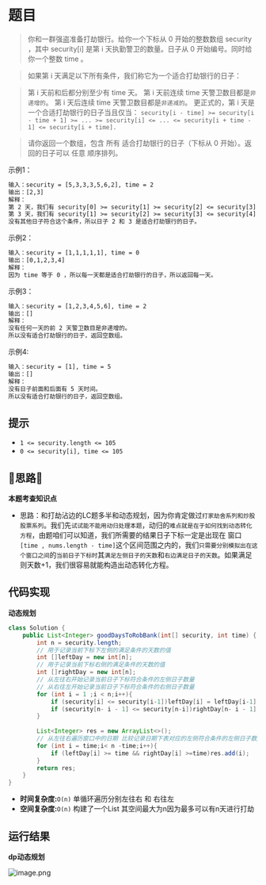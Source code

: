 # 题目
>你和一群强盗准备打劫银行。给你一个下标从 0 开始的整数数组 security ，其中 security[i] 是第 i 天执勤警卫的数量。日子从 0 开始编号。同时给你一个整数 time 。

>如果第 i 天满足以下所有条件，我们称它为一个适合打劫银行的日子：

>第 i 天前和后都分别至少有 time 天。
>第 i 天前连续 time 天警卫数目都是`非递增的`。
>第 i 天后连续 time 天警卫数目都是`非递减的`。
>更正式的，第 i 天是一个合适打劫银行的日子当且仅当：
>`security[i - time] >= security[i - time + 1] >= ... >= security[i] <= ... <= security[i + time - 1] <= security[i + time].`

>请你返回一个数组，包含 所有 适合打劫银行的日子（下标从 0 开始）。返回的日子可以 任意 顺序排列。


示例1：
```txt
输入：security = [5,3,3,3,5,6,2], time = 2
输出：[2,3]
解释：
第 2 天，我们有 security[0] >= security[1] >= security[2] <= security[3] <= security[4] 。
第 3 天，我们有 security[1] >= security[2] >= security[3] <= security[4] <= security[5] 。
没有其他日子符合这个条件，所以日子 2 和 3 是适合打劫银行的日子。
```
示例2：
```txt
输入：security = [1,1,1,1,1], time = 0
输出：[0,1,2,3,4]
解释：
因为 time 等于 0 ，所以每一天都是适合打劫银行的日子，所以返回每一天。
```
示例3：
```txt
输入：security = [1,2,3,4,5,6], time = 2
输出：[]
解释：
没有任何一天的前 2 天警卫数目是非递增的。
所以没有适合打劫银行的日子，返回空数组。
```
示例4:
```txt
输入：security = [1], time = 5
输出：[]
解释：
没有日子前面和后面有 5 天时间。
所以没有适合打劫银行的日子，返回空数组。
```

## 提示

-   `1 <= security.length <= 105`
-   `0 <= security[i], time <= 105`

## 📝思路📝


**本题考查知识点**

- 思路：和打劫沾边的LC题多半和动态规划，因为你肯定做过`打家劫舍系列和炒股股票系列`。我们先`试试能不能用动归处理本题`，动归的`难点就是在于如何找到动态转化方程`，由题咱们可以知道，我们所需要的结果日子下标一定是出现在 窗口 `[time , nums.length - time]`这个区间范围之内的，我们`只需要分别模拟出在这个窗口之间`的`当前日子下标时`其`满足左侧日子的天数`和`右边满足日子的天数`。如果满足则天数+1，我们很容易就能构造出动态转化方程。


## 代码实现
**动态规划**
```java
class Solution {
    public List<Integer> goodDaysToRobBank(int[] security, int time) {
        int n = security.length;
        // 用于记录当前下标下左侧的满足条件的天数的值
        int []leftDay = new int[n];
        // 用于记录当前下标右侧的满足条件的天数的值
        int []rightDay = new int[n];
        // 从左往右开始记录当前日子下标符合条件的左侧日子数量
        // 从右往左开始记录当前日子下标符合条件的右侧日子数量
        for (int i = 1 ;i < n;i++){
            if (security[i] <= security[i-1])leftDay[i] = leftDay[i-1] + 1;
            if (security[n- i - 1] <= security[n-i])rightDay[n- i - 1] = rightDay[n - i] + 1;
        }
        
        List<Integer> res = new ArrayList<>();
        // 从左往右遍历窗口中的日期 比较记录日期下表对应的左侧符合条件的左侧日子数量和符合条件的右侧日子数量即可
        for (int i = time;i< n -time;i++){
            if (leftDay[i] >= time && rightDay[i] >=time)res.add(i);
        }
        return res;
    }
}
```

- **时间复杂度:**`O(n)` 单循环遍历分别左往右 和 右往左
- **空间复杂度:**`O(n)` 构建了一个List 其空间最大为n因为最多可以有n天进行打劫

## 运行结果
**dp动态规划**

![image.png](https://pic.leetcode-cn.com/1646565088-ZITNTC-image.png)
